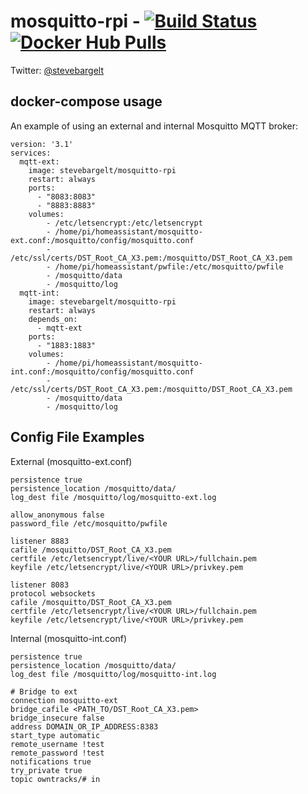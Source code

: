 # mosquitto-rpi - [![Build Status](https://travis-ci.org/stevebargelt/mosquitto-rpi.svg?branch=master)](https://travis-ci.org/stevebargelt/mosquitto-rpi)[![Docker Hub Pulls](https://img.shields.io/docker/pulls/stevebargelt/mosquitto-rpi.svg)](https://hub.docker.com/r/stevebargelt/mosquitto-rpi/)

Twitter: [@stevebargelt](http://www.twitter.com/stevebargelt)

## docker-compose usage

An example of using an external and internal Mosquitto MQTT broker:

```
version: '3.1'
services:
  mqtt-ext:
    image: stevebargelt/mosquitto-rpi
    restart: always
    ports: 
      - "8083:8083"
      - "8883:8883"
    volumes:
        - /etc/letsencrypt:/etc/letsencrypt
        - /home/pi/homeassistant/mosquitto-ext.conf:/mosquitto/config/mosquitto.conf
        - /etc/ssl/certs/DST_Root_CA_X3.pem:/mosquitto/DST_Root_CA_X3.pem
        - /home/pi/homeassistant/pwfile:/etc/mosquitto/pwfile
        - /mosquitto/data
        - /mosquitto/log
  mqtt-int:
    image: stevebargelt/mosquitto-rpi
    restart: always
    depends_on:
      - mqtt-ext
    ports: 
      - "1883:1883"
    volumes:
        - /home/pi/homeassistant/mosquitto-int.conf:/mosquitto/config/mosquitto.conf
        - /etc/ssl/certs/DST_Root_CA_X3.pem:/mosquitto/DST_Root_CA_X3.pem
        - /mosquitto/data
        - /mosquitto/log
```

## Config File Examples

External (mosquitto-ext.conf)

```
persistence true
persistence_location /mosquitto/data/
log_dest file /mosquitto/log/mosquitto-ext.log

allow_anonymous false
password_file /etc/mosquitto/pwfile

listener 8883
cafile /mosquitto/DST_Root_CA_X3.pem
certfile /etc/letsencrypt/live/<YOUR URL>/fullchain.pem
keyfile /etc/letsencrypt/live/<YOUR URL>/privkey.pem

listener 8083
protocol websockets
cafile /mosquitto/DST_Root_CA_X3.pem
certfile /etc/letsencrypt/live/<YOUR URL>/fullchain.pem
keyfile /etc/letsencrypt/live/<YOUR URL>/privkey.pem
```

Internal (mosquitto-int.conf)

```
persistence true
persistence_location /mosquitto/data/
log_dest file /mosquitto/log/mosquitto-int.log

# Bridge to ext
connection mosquitto-ext
bridge_cafile <PATH_TO/DST_Root_CA_X3.pem>
bridge_insecure false
address DOMAIN_OR_IP_ADDRESS:8383
start_type automatic
remote_username !test
remote_password !test
notifications true
try_private true
topic owntracks/# in
```